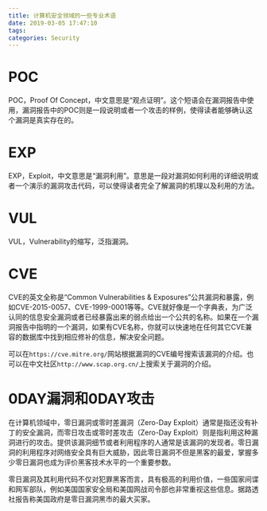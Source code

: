 ```yaml
---
title: 计算机安全领域的一些专业术语
date: 2019-03-05 17:47:10
tags:
categories: Security
---
```


# POC

POC，Proof Of Concept，中文意思是“观点证明”。这个短语会在漏洞报告中使用，漏洞报告中的POC则是一段说明或者一个攻击的样例，使得读者能够确认这个漏洞是真实存在的。

# EXP

EXP，Exploit，中文意思是“漏洞利用”。意思是一段对漏洞如何利用的详细说明或者一个演示的漏洞攻击代码，可以使得读者完全了解漏洞的机理以及利用的方法。

# VUL

VUL，Vulnerability的缩写，泛指漏洞。

# CVE

CVE的英文全称是“Common Vulnerabilities & Exposures”公共漏洞和暴露，例如CVE-2015-0057、CVE-1999-0001等等。CVE就好像是一个字典表，为广泛认同的信息安全漏洞或者已经暴露出来的弱点给出一个公共的名称。如果在一个漏洞报告中指明的一个漏洞，如果有CVE名称，你就可以快速地在任何其它CVE兼容的数据库中找到相应修补的信息，解决安全问题。

可以在`https://cve.mitre.org/`网站根据漏洞的CVE编号搜索该漏洞的介绍。也可以在中文社区`http://www.scap.org.cn/`上搜索关于漏洞的介绍。

# 0DAY漏洞和0DAY攻击

在计算机领域中，零日漏洞或零时差漏洞（Zero-Day Exploit）通常是指还没有补丁的安全漏洞，而零日攻击或零时差攻击（Zero-Day Exploit）则是指利用这种漏洞进行的攻击。提供该漏洞细节或者利用程序的人通常是该漏洞的发现者。零日漏洞的利用程序对网络安全具有巨大威胁，因此零日漏洞不但是黑客的最爱，掌握多少零日漏洞也成为评价黑客技术水平的一个重要参数。

零日漏洞及其利用代码不仅对犯罪黑客而言，具有极高的利用价值，一些国家间谍和网军部队，例如美国国家安全局和美国网战司令部也非常重视这些信息。据路透社报告称美国政府是零日漏洞黑市的最大买家。

